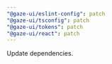 ```yaml
---
"@gaze-ui/eslint-config": patch
"@gaze-ui/tsconfig": patch
"@gaze-ui/tokens": patch
"@gaze-ui/react": patch
---
```


Update dependencies.
